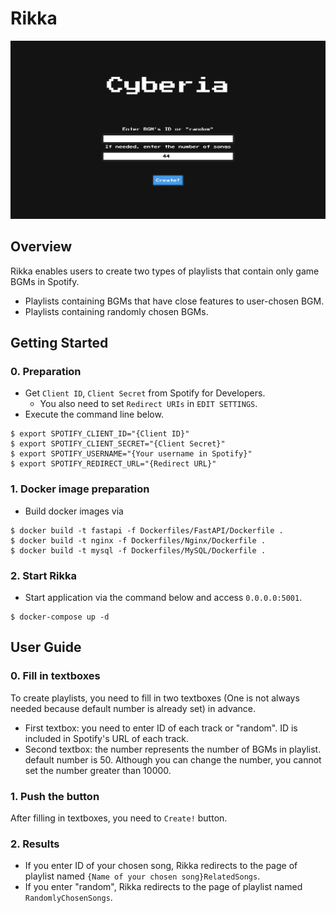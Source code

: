 # Rikka

![](./images/screen.png)

## Overview
Rikka enables users to create two types of playlists that contain only game BGMs in Spotify.

- Playlists containing BGMs that have close features to user-chosen BGM.
- Playlists containing randomly chosen BGMs.

## Getting Started
### 0. Preparation
- Get `Client ID`, `Client Secret` from Spotify for Developers.
    - You also need to set `Redirect URIs` in `EDIT SETTINGS`.
- Execute the command line below.

```
$ export SPOTIFY_CLIENT_ID="{Client ID}"
$ export SPOTIFY_CLIENT_SECRET="{Client Secret}"
$ export SPOTIFY_USERNAME="{Your username in Spotify}"
$ export SPOTIFY_REDIRECT_URL="{Redirect URL}"
```

### 1. Docker image preparation
- Build docker images via

```
$ docker build -t fastapi -f Dockerfiles/FastAPI/Dockerfile .
$ docker build -t nginx -f Dockerfiles/Nginx/Dockerfile .
$ docker build -t mysql -f Dockerfiles/MySQL/Dockerfile .
```

### 2. Start Rikka
- Start application via the command below and access `0.0.0.0:5001`.

```
$ docker-compose up -d
```

## User Guide
### 0. Fill in textboxes
To create playlists, you need to fill in two textboxes (One is not always needed because default number is already set) in advance.

- First textbox: you need to enter ID of each track or "random". ID is included in Spotify's URL of each track.
- Second textbox: the number represents the number of BGMs in playlist. default number is 50. Although you can change the number, you cannot set the number greater than 10000.

### 1. Push the button
After filling in textboxes, you need to `Create!` button.

### 2. Results
- If you enter ID of your chosen song, Rikka redirects to the page of playlist named `{Name of your chosen song}RelatedSongs`.
- If you enter "random", Rikka redirects to the page of playlist named `RandomlyChosenSongs`.